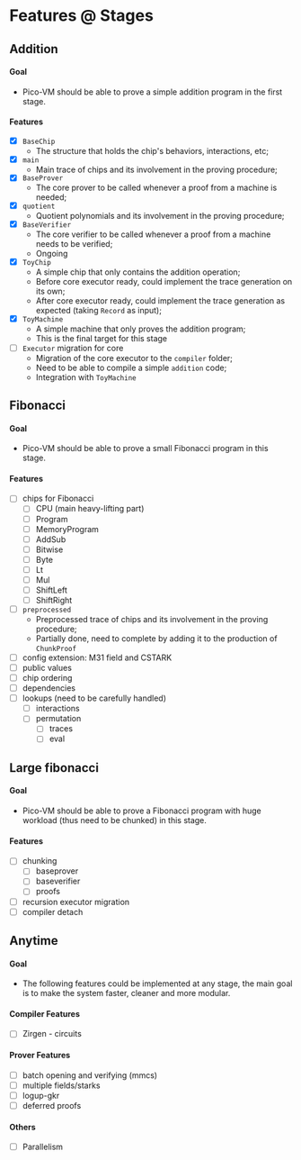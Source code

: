 # Features @ Stages

## Addition
#### Goal
- Pico-VM should be able to prove a simple addition program in the first stage.
#### Features
- [x] `BaseChip`
  - The structure that holds the chip's behaviors, interactions, etc;
- [x] `main`
  - Main trace of chips and its involvement in the proving procedure;
- [x] `BaseProver`
  - The core prover to be called whenever a proof from a machine is needed;
- [x] `quotient`
  - Quotient polynomials and its involvement in the proving procedure;
- [x] `BaseVerifier`
  - The core verifier to be called whenever a proof from a machine needs to be verified;
  - Ongoing
- [x] `ToyChip`
  - A simple chip that only contains the addition operation;
  - Before core executor ready, could implement the trace generation on its own;
  - After core executor ready, could implement the trace generation as expected (taking `Record` as input);
- [x] `ToyMachine`
  - A simple machine that only proves the addition program;
  - This is the final target for this stage
- [ ] `Executor` migration for core
  - Migration of the core executor to the `compiler` folder;
  - Need to be able to compile a simple `addition` code;
  - Integration with `ToyMachine`

## Fibonacci
#### Goal
- Pico-VM should be able to prove a small Fibonacci program in this stage.
#### Features
- [ ] chips for Fibonacci
  - [ ] CPU (main heavy-lifting part)
  - [ ] Program
  - [ ] MemoryProgram 
  - [ ] AddSub 
  - [ ] Bitwise 
  - [ ] Byte
  - [ ] Lt
  - [ ] Mul
  - [ ] ShiftLeft 
  - [ ] ShiftRight
- [ ] `preprocessed`
  - Preprocessed trace of chips and its involvement in the proving procedure;
  - Partially done, need to complete by adding it to the production of `ChunkProof`
- [ ] config extension: M31 field and CSTARK
- [ ] public values
- [ ] chip ordering
- [ ] dependencies 
- [ ] lookups (need to be carefully handled)
  - [ ] interactions
  - [ ] permutation 
    - [ ] traces
    - [ ] eval

## Large fibonacci
#### Goal
- Pico-VM should be able to prove a Fibonacci program with huge workload (thus need to be chunked) in this stage.
#### Features
- [ ] chunking
  - [ ] baseprover
  - [ ] baseverifier
  - [ ] proofs
- [ ] recursion executor migration
- [ ] compiler detach

## Anytime
#### Goal
- The following features could be implemented at any stage, the main goal is to make the system faster, cleaner and more modular.

#### Compiler Features
- [ ] Zirgen - circuits

#### Prover Features
- [ ] batch opening and verifying (mmcs)
- [ ] multiple fields/starks
- [ ] logup-gkr
- [ ] deferred proofs

#### Others
- [ ] Parallelism

